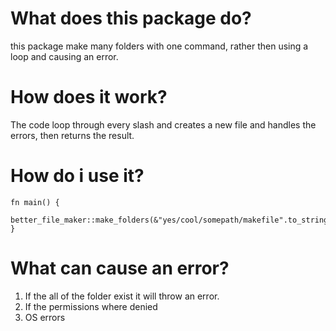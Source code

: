 # What does this package do?

this package make many folders with one command, rather then using a loop and causing an error.

# How does it work?

The code loop through every slash and creates a new file and handles the errors, then returns the result.

# How do i use it?

```
fn main() {
    better_file_maker::make_folders(&"yes/cool/somepath/makefile".to_string()).expect("");
}
```

# What can cause an error?

1. If the all of the folder exist it will throw an error.
2. If the permissions where denied
3. OS errors
